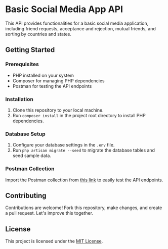 <p align="center">
  <!-- Your App Logo or Banner (if available) -->
</p>

# Basic Social Media App API

This API provides functionalities for a basic social media application, including friend requests, acceptance and rejection, mutual friends, and sorting by countries and states.

## Getting Started

### Prerequisites

- PHP installed on your system
- Composer for managing PHP dependencies
- Postman for testing the API endpoints

### Installation

1. Clone this repository to your local machine.
2. Run `composer install` in the project root directory to install PHP dependencies.

### Database Setup

1. Configure your database settings in the `.env` file.
2. Run `php artisan migrate --seed` to migrate the database tables and seed sample data.

 
### Postman Collection

Import the Postman collection from [this link](https://api.postman.com/collections/21322026-a2ab3bde-624c-4ace-8537-242f042b826a?access_key=PMAT-01HJJTD79S5FT9W73DNDJEA2Q6) to easily test the API endpoints.

## Contributing

Contributions are welcome! Fork this repository, make changes, and create a pull request. Let's improve this together.

## License

This project is licensed under the [MIT License](LICENSE).

